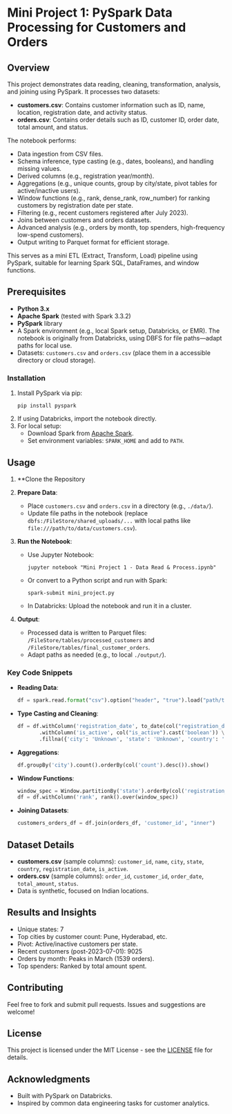 # Mini Project 1: PySpark Data Processing for Customers and Orders

## Overview
This project demonstrates data reading, cleaning, transformation, analysis, and joining using PySpark. It processes two datasets:
- **customers.csv**: Contains customer information such as ID, name, location, registration date, and activity status.
- **orders.csv**: Contains order details such as ID, customer ID, order date, total amount, and status.

The notebook performs:
- Data ingestion from CSV files.
- Schema inference, type casting (e.g., dates, booleans), and handling missing values.
- Derived columns (e.g., registration year/month).
- Aggregations (e.g., unique counts, group by city/state, pivot tables for active/inactive users).
- Window functions (e.g., rank, dense_rank, row_number) for ranking customers by registration date per state.
- Filtering (e.g., recent customers registered after July 2023).
- Joins between customers and orders datasets.
- Advanced analysis (e.g., orders by month, top spenders, high-frequency low-spend customers).
- Output writing to Parquet format for efficient storage.

This serves as a mini ETL (Extract, Transform, Load) pipeline using PySpark, suitable for learning Spark SQL, DataFrames, and window functions.

## Prerequisites
- **Python 3.x**
- **Apache Spark** (tested with Spark 3.3.2)
- **PySpark** library
- A Spark environment (e.g., local Spark setup, Databricks, or EMR). The notebook is originally from Databricks, using DBFS for file paths—adapt paths for local use.
- Datasets: `customers.csv` and `orders.csv` (place them in a accessible directory or cloud storage).

### Installation
1. Install PySpark via pip:
   ```
   pip install pyspark
   ```
2. If using Databricks, import the notebook directly.
3. For local setup:
   - Download Spark from [Apache Spark](https://spark.apache.org/downloads.html).
   - Set environment variables: `SPARK_HOME` and add to `PATH`.

## Usage
1. **Clone the Repository

2. **Prepare Data**:
   - Place `customers.csv` and `orders.csv` in a directory (e.g., `./data/`).
   - Update file paths in the notebook (replace `dbfs:/FileStore/shared_uploads/...` with local paths like `file:///path/to/data/customers.csv`).

3. **Run the Notebook**:
   - Use Jupyter Notebook:
     ```
     jupyter notebook "Mini Project 1 - Data Read & Process.ipynb"
     ```
   - Or convert to a Python script and run with Spark:
     ```
     spark-submit mini_project.py
     ```
   - In Databricks: Upload the notebook and run it in a cluster.

4. **Output**:
   - Processed data is written to Parquet files: `/FileStore/tables/processed_customers` and `/FileStore/tables/final_customer_orders`.
   - Adapt paths as needed (e.g., to local `./output/`).

### Key Code Snippets
- **Reading Data**:
  ```python
  df = spark.read.format("csv").option("header", "true").load("path/to/customers.csv")
  ```
- **Type Casting and Cleaning**:
  ```python
  df = df.withColumn('registration_date', to_date(col("registration_date"), 'yyyy-MM-dd')) \
         .withColumn('is_active', col("is_active").cast('boolean')) \
         .fillna({'city': 'Unknown', 'state': 'Unknown', 'country': 'Unknown'})
  ```
- **Aggregations**:
  ```python
  df.groupBy('city').count().orderBy(col('count').desc()).show()
  ```
- **Window Functions**:
  ```python
  window_spec = Window.partitionBy('state').orderBy(col('registration_date').desc())
  df = df.withColumn('rank', rank().over(window_spec))
  ```
- **Joining Datasets**:
  ```python
  customers_orders_df = df.join(orders_df, 'customer_id', "inner")
  ```

## Dataset Details
- **customers.csv** (sample columns): `customer_id`, `name`, `city`, `state`, `country`, `registration_date`, `is_active`.
- **orders.csv** (sample columns): `order_id`, `customer_id`, `order_date`, `total_amount`, `status`.
- Data is synthetic, focused on Indian locations.

## Results and Insights
- Unique states: 7
- Top cities by customer count: Pune, Hyderabad, etc.
- Pivot: Active/inactive customers per state.
- Recent customers (post-2023-07-01): 9025
- Orders by month: Peaks in March (1539 orders).
- Top spenders: Ranked by total amount spent.

## Contributing
Feel free to fork and submit pull requests. Issues and suggestions are welcome!

## License
This project is licensed under the MIT License - see the [LICENSE](LICENSE) file for details.

## Acknowledgments
- Built with PySpark on Databricks.
- Inspired by common data engineering tasks for customer analytics.
